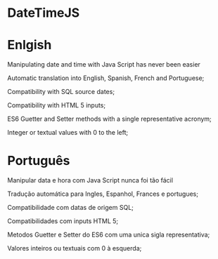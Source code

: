 # DateTimeJS

# Enlgish

Manipulating date and time with Java Script has never been easier

Automatic translation into English, Spanish, French and Portuguese;

Compatibility with SQL source dates;

Compatibility with HTML 5 inputs;

ES6 Guetter and Setter methods with a single representative acronym;

Integer or textual values with 0 to the left;


# Português

Manipular data e hora com Java Script nunca foi tão fácil

Tradução automática para Ingles, Espanhol, Frances e portugues;

Compatibilidade com datas de origem SQL;

Compatibilidades com inputs HTML 5;

Metodos Guetter e Setter do ES6 com uma unica sigla representativa;

Valores inteiros ou textuais com 0 à esquerda;
